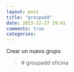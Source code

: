 ```yaml
---
layout: post
title: "groupadd"
date: 2013-12-27 19:41
comments: true
categories: 
---
```

Crear un nuevo grupo

>\# groupadd oficina

